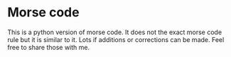 # Morse code
This is a python version of morse code. It does not the exact morse code rule but it is similar to it. 
Lots if additions or corrections can be made. Feel free to share those with me. 
